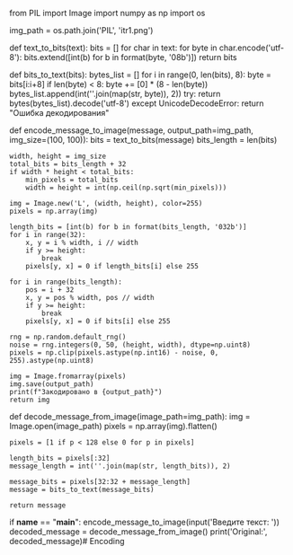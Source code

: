 from PIL import Image
import numpy as np
import os

img_path = os.path.join('PIL', 'itr1.png')

def text_to_bits(text):
    bits = []
    for char in text:
        for byte in char.encode('utf-8'):
            bits.extend([int(b) for b in format(byte, '08b')])
    return bits

def bits_to_text(bits):
    bytes_list = []
    for i in range(0, len(bits), 8):
        byte = bits[i:i+8]
        if len(byte) < 8:
            byte += [0] * (8 - len(byte))
        bytes_list.append(int(''.join(map(str, byte)), 2))
    try:
        return bytes(bytes_list).decode('utf-8')
    except UnicodeDecodeError:
        return "Ошибка декодирования"

def encode_message_to_image(message, output_path=img_path, img_size=(100, 100)):
    bits = text_to_bits(message)
    bits_length = len(bits)
    
    width, height = img_size
    total_bits = bits_length + 32
    if width * height < total_bits:
        min_pixels = total_bits
        width = height = int(np.ceil(np.sqrt(min_pixels)))
    
    img = Image.new('L', (width, height), color=255)
    pixels = np.array(img)
    
    length_bits = [int(b) for b in format(bits_length, '032b')]
    for i in range(32):
        x, y = i % width, i // width
        if y >= height:
            break
        pixels[y, x] = 0 if length_bits[i] else 255
    
    for i in range(bits_length):
        pos = i + 32
        x, y = pos % width, pos // width
        if y >= height:
            break
        pixels[y, x] = 0 if bits[i] else 255
    
    rng = np.random.default_rng()
    noise = rng.integers(0, 50, (height, width), dtype=np.uint8)
    pixels = np.clip(pixels.astype(np.int16) - noise, 0, 255).astype(np.uint8)
    
    img = Image.fromarray(pixels)
    img.save(output_path)
    print(f"Закодировано в {output_path}")
    return img

def decode_message_from_image(image_path=img_path):
    img = Image.open(image_path)
    pixels = np.array(img).flatten()
    
    pixels = [1 if p < 128 else 0 for p in pixels]
    
    length_bits = pixels[:32]
    message_length = int(''.join(map(str, length_bits)), 2)
    
    message_bits = pixels[32:32 + message_length]
    message = bits_to_text(message_bits)
    
    return message

if __name__ == "__main__":
    encode_message_to_image(input('Введите текст: '))
    decoded_message = decode_message_from_image()
    print('Original:', decoded_message)# Encoding
